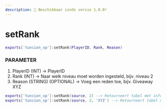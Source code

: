 ```yaml
---
description: 🔧 Beschikbaar sinds versie 1.0.0!
---
```


# setRank

```lua title="Export Syntax"
exports['tuncion_xp']:setRank(PlayerID, Rank, Reason)
```

### PARAMETER

1. PlayerID <span className="color-blue">(INT)</span> <span className="color-orange">-> PlayerID</span>
2. Rank <span className="color-blue">(INT)</span> <span className="color-orange">-> Naar welk niveau moet worden ingesteld, bijv. niveau 2</span>
3. Reason <span className="color-blue">(STRING) (OPTIONAL)</span> <span className="color-orange">-> Voeg een reden toe, bijv. Giveaway XYZ</span>

```lua
exports['tuncion_xp']:setRank(source, 2) --> Retourneert tabel met informatie
exports['tuncion_xp']:setRank(source, 2, 'XYZ') --> Retourneert tabel met informatie
```